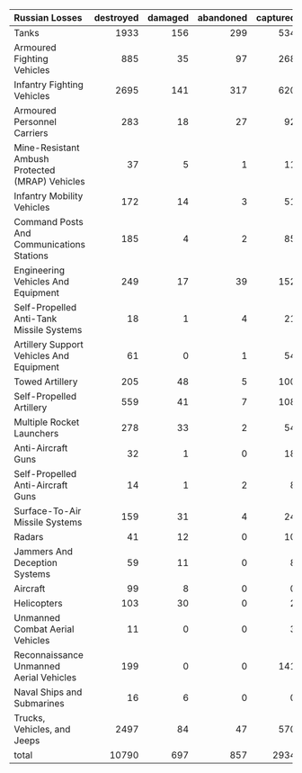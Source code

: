 | Russian Losses                                   |   destroyed |   damaged |   abandoned |   captured |   total |
|:-------------------------------------------------|------------:|----------:|------------:|-----------:|--------:|
| Tanks                                            |        1933 |       156 |         299 |        534 |    2922 |
| Armoured Fighting Vehicles                       |         885 |        35 |          97 |        268 |    1285 |
| Infantry Fighting Vehicles                       |        2695 |       141 |         317 |        620 |    3773 |
| Armoured Personnel Carriers                      |         283 |        18 |          27 |         92 |     420 |
| Mine-Resistant Ambush Protected  (MRAP) Vehicles |          37 |         5 |           1 |         11 |      54 |
| Infantry Mobility Vehicles                       |         172 |        14 |           3 |         51 |     240 |
| Command Posts And Communications Stations        |         185 |         4 |           2 |         85 |     276 |
| Engineering Vehicles And Equipment               |         249 |        17 |          39 |        152 |     457 |
| Self-Propelled Anti-Tank Missile Systems         |          18 |         1 |           4 |         21 |      44 |
| Artillery Support Vehicles And Equipment         |          61 |         0 |           1 |         54 |     116 |
| Towed Artillery                                  |         205 |        48 |           5 |        100 |     358 |
| Self-Propelled Artillery                         |         559 |        41 |           7 |        108 |     715 |
| Multiple Rocket Launchers                        |         278 |        33 |           2 |         54 |     367 |
| Anti-Aircraft Guns                               |          32 |         1 |           0 |         18 |      51 |
| Self-Propelled Anti-Aircraft Guns                |          14 |         1 |           2 |          8 |      25 |
| Surface-To-Air Missile Systems                   |         159 |        31 |           4 |         24 |     218 |
| Radars                                           |          41 |        12 |           0 |         10 |      63 |
| Jammers And Deception Systems                    |          59 |        11 |           0 |          8 |      78 |
| Aircraft                                         |          99 |         8 |           0 |          0 |     107 |
| Helicopters                                      |         103 |        30 |           0 |          2 |     135 |
| Unmanned Combat Aerial Vehicles                  |          11 |         0 |           0 |          3 |      14 |
| Reconnaissance Unmanned Aerial Vehicles          |         199 |         0 |           0 |        141 |     340 |
| Naval Ships and Submarines                       |          16 |         6 |           0 |          0 |      22 |
| Trucks, Vehicles, and Jeeps                      |        2497 |        84 |          47 |        570 |    3198 |
| total                                            |       10790 |       697 |         857 |       2934 |   15278 |